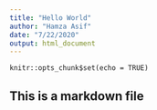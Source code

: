 ```yaml
---
title: "Hello World"
author: "Hamza Asif"
date: "7/22/2020"
output: html_document
---
```


```{r setup, include=FALSE}
knitr::opts_chunk$set(echo = TRUE)
```

## This is a markdown file